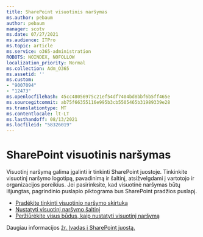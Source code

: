 ```yaml
---
title: SharePoint visuotinis naršymas
ms.author: pebaum
author: pebaum
manager: scotv
ms.date: 07/27/2021
ms.audience: ITPro
ms.topic: article
ms.service: o365-administration
ROBOTS: NOINDEX, NOFOLLOW
localization_priority: Normal
ms.collection: Adm_O365
ms.assetid: ''
ms.custom:
- "9007094"
- "12473"
ms.openlocfilehash: 45cc48056975c21ef54df7404bd8bbf6b5ff465e
ms.sourcegitcommit: ab75f66355116e995b3cb5505465b31989339e28
ms.translationtype: MT
ms.contentlocale: lt-LT
ms.lasthandoff: 08/13/2021
ms.locfileid: "58326019"
---
```

# <a name="sharepoint-global-navigation"></a>SharePoint visuotinis naršymas

Visuotinį naršymą galima įgalinti ir tinkinti SharePoint juostoje. Tinkinkite visuotinį naršymo logotipą, pavadinimą ir šaltinį, atsižvelgdami į vartotojo ir organizacijos poreikius. Jei pasirinksite, kad visuotinė naršymas būtų išjungtas, pagrindinio puslapio piktograma bus SharePoint pradžios puslapį.

- [Pradėkite tinkinti visuotinio naršymo skirtuką](https://docs.microsoft.com/SharePoint/sharepoint-app-bar?WT.mc_id=365AdminCSH_SupportCentral#get-started-customizing-the-global-navigation-tab)
- [Nustatyti visuotinį naršymo šaltinį](https://docs.microsoft.com/SharePoint/sharepoint-app-bar?WT.mc_id=365AdminCSH_SupportCentral#determine-the-global-navigation-source-depending-on-your-home-sites-configuration)
- [Peržiūrėkite visus būdus, kaip nustatyti visuotinį naršymą](https://docs.microsoft.com/SharePoint/sharepoint-app-bar?WT.mc_id=365AdminCSH_SupportCentral#see-all-the-different-ways-you-can-set-up-global-navigation)

Daugiau informacijos [žr. Įvadas į SharePoint juostą.](https://docs.microsoft.com/sharepoint/sharepoint-app-bar) 

